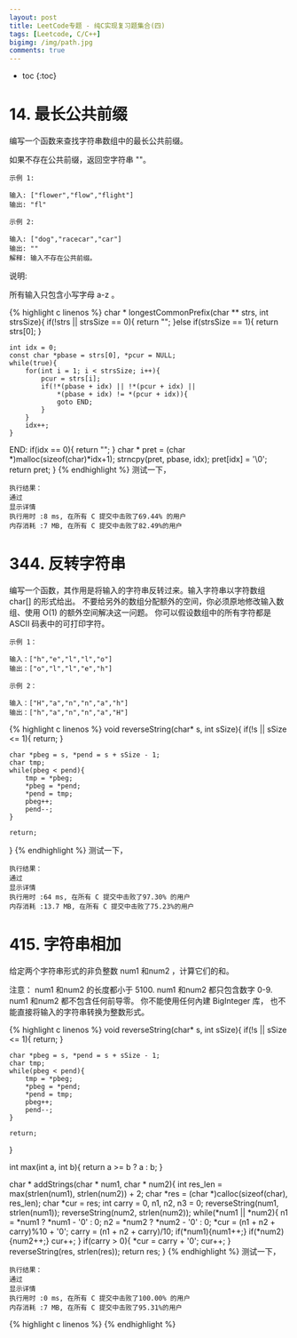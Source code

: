 ```yaml
---
layout: post
title: LeetCode专题 - 纯C实现复习题集合(四)
tags: [Leetcode, C/C++]
bigimg: /img/path.jpg
comments: true
---
```


* toc
{:toc}

# 14. 最长公共前缀

编写一个函数来查找字符串数组中的最长公共前缀。

如果不存在公共前缀，返回空字符串 ""。

```
示例 1:

输入: ["flower","flow","flight"]
输出: "fl"

示例 2:

输入: ["dog","racecar","car"]
输出: ""
解释: 输入不存在公共前缀。
```

说明:

所有输入只包含小写字母 a-z 。

{% highlight c linenos %}
char * longestCommonPrefix(char ** strs, int strsSize){
    if(!strs || strsSize == 0){
        return "";
    }else if(strsSize == 1){
        return strs[0];
    }
    
    int idx = 0;
    const char *pbase = strs[0], *pcur = NULL;
    while(true){
        for(int i = 1; i < strsSize; i++){
            pcur = strs[i];
            if(!*(pbase + idx) || !*(pcur + idx) || 
                *(pbase + idx) != *(pcur + idx)){
                goto END;
            }
        }
        idx++;
    }
    
END:
    if(idx == 0){
        return "";
    }
    char * pret = (char *)malloc(sizeof(char)*idx+1);
    strncpy(pret, pbase, idx);
    pret[idx] = '\0';
    return pret;
}
{% endhighlight %}
测试一下，
```
执行结果：
通过
显示详情
执行用时 :8 ms, 在所有 C 提交中击败了69.44% 的用户
内存消耗 :7 MB, 在所有 C 提交中击败了82.49%的用户
```

# 344. 反转字符串

编写一个函数，其作用是将输入的字符串反转过来。输入字符串以字符数组 char[] 的形式给出。
不要给另外的数组分配额外的空间，你必须原地修改输入数组、使用 O(1) 的额外空间解决这一问题。
你可以假设数组中的所有字符都是 ASCII 码表中的可打印字符。

```
示例 1：

输入：["h","e","l","l","o"]
输出：["o","l","l","e","h"]

示例 2：

输入：["H","a","n","n","a","h"]
输出：["h","a","n","n","a","H"]
```
{% highlight c linenos %}
void reverseString(char* s, int sSize){
    if(!s || sSize <= 1){
        return;
    }
    
    char *pbeg = s, *pend = s + sSize - 1;
    char tmp;
    while(pbeg < pend){
        tmp = *pbeg;
        *pbeg = *pend;
        *pend = tmp;
        pbeg++;
        pend--;
    }
    
    return;
}
{% endhighlight %}
测试一下，
```
执行结果：
通过
显示详情
执行用时 :64 ms, 在所有 C 提交中击败了97.30% 的用户
内存消耗 :13.7 MB, 在所有 C 提交中击败了75.23%的用户
```

# 415. 字符串相加

给定两个字符串形式的非负整数 num1 和num2 ，计算它们的和。

注意：
    num1 和num2 的长度都小于 5100.
    num1 和num2 都只包含数字 0-9.
    num1 和num2 都不包含任何前导零。
    你不能使用任何內建 BigInteger 库， 也不能直接将输入的字符串转换为整数形式。

{% highlight c linenos %}
void reverseString(char* s, int sSize){
    if(!s || sSize <= 1){
        return;
    }
    
    char *pbeg = s, *pend = s + sSize - 1;
    char tmp;
    while(pbeg < pend){
        tmp = *pbeg;
        *pbeg = *pend;
        *pend = tmp;
        pbeg++;
        pend--;
    }
    
    return;
}

int max(int a, int b){
    return a >= b ? a : b;
}

char * addStrings(char * num1, char * num2){
    int res_len = max(strlen(num1), strlen(num2)) + 2;
    char *res = (char *)calloc(sizeof(char), res_len);
    char *cur = res;
    int carry = 0, n1, n2, n3 = 0;
    reverseString(num1, strlen(num1));
    reverseString(num2, strlen(num2));
    while(*num1 || *num2){
        n1 = *num1 ? *num1 - '0' : 0;
        n2 = *num2 ? *num2 - '0' : 0;
        *cur = (n1 + n2 + carry)%10 + '0';
        carry = (n1 + n2 + carry)/10;
        if(*num1){num1++;}
        if(*num2){num2++;}
        cur++;
    }
    if(carry > 0){
        *cur = carry + '0';
        cur++;
    }
    reverseString(res, strlen(res));
    return res;
}
{% endhighlight %}
测试一下，
```
执行结果：
通过
显示详情
执行用时 :0 ms, 在所有 C 提交中击败了100.00% 的用户
内存消耗 :7 MB, 在所有 C 提交中击败了95.31%的用户
```

{% highlight c linenos %}
{% endhighlight %}